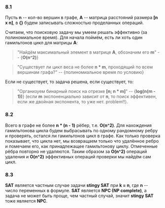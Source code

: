 ### 8.1

Пусть **n** -- кол-во вершин в графе, **A** -- матрица расстояний размера **[n x n]**, в **{}** будем записывать сложностью проделанных операций.

Считаем, что поисковую задачу мы умеем решать эффективно (за полиномиальное время). Для начала поймём, есть ли хоть один гамильтонов цикл для матрицы **A**:

> "Найдём максимальный элемент в матрице **A**, обозначим его **m**" -- {**O(n^2)**}

> "Существует ли цикл веса не более **n * m**, проходящий по всем вершинам графа?" -- {полиномиальное время по условию}

Если не существует, то задача решена, если существует, то:

> "Организуем бинарный поиск на отрезке **[n; n * m]**" -- {**log(n(m - 1))**} (если **m** экспоненциально зависит от **n**, то поиск эффективен, если же двойная экспонента, то уже нет. problem!!).

### 8.2

Всего в графе не более **n * (n - 1)** рёбер, т.е. **O(n^2)**. Для нахождения гамильтонова цикла будем выбрасывать по одному рандомному ребру и проверять, остался ли гамильтонов цикл в графе. Как только проверка показывает, что цикла нет, мы возвращаем только что удалённое ребро и помечаем его, как принадлежащее гамильтонову циклу. Отмеченные рёбра повторно не удаляются. Таким образом за **O(n^2)** операций удаления и **O(n^2)** эффективных операций проверки мы найдём сам цикл.

### 8.3

**SAT** является частным случае задачи **stingy SAT** при **k = n**, где **n** -- число переменных в формуле. **SAT** является **NPC (NP complete)**, а задача не может быть проще, чем частный случай, значит **stingy SAT** тоже является **NPC**.
